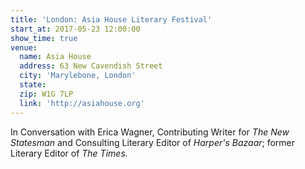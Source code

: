 ```yaml
---
title: 'London: Asia House Literary Festival'
start_at: 2017-05-23 12:00:00
show_time: true
venue:
  name: Asia House
  address: 63 New Cavendish Street
  city: 'Marylebone, London'
  state:
  zip: W1G 7LP
  link: 'http://asiahouse.org'
---
```



In Conversation with Erica Wagner, Contributing Writer for *The New Statesman* and Consulting Literary Editor of *Harper's Bazaar*; former Literary Editor of *The Times.*